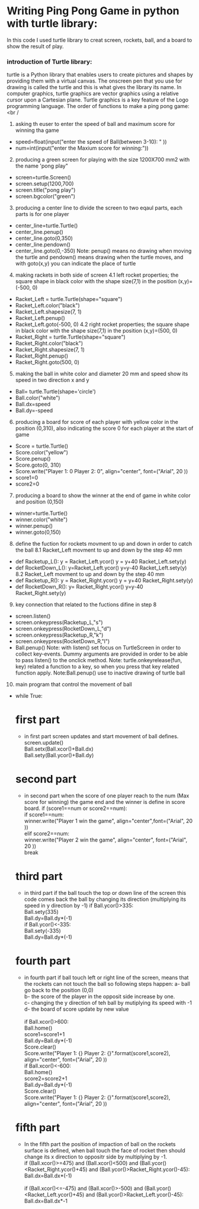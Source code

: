 # Writing Ping Pong Game in python with turtle library:
In this code I used turtle library to creat screen, rockets, ball, and a board to show the result of play.

### introduction of Turtle library:
turtle is a Python library that enables users to create pictures and shapes by providing them with a virtual canvas. The onscreen pen that you use for drawing is called the turtle and this is what gives the library its name. In computer graphics, turtle graphics are vector graphics using a relative cursor upon a Cartesian plane. Turtle graphics is a key feature of the Logo programming language. 
The order of functions to make a ping pong game:<br /
1. asking th euser to enter the speed of ball and maximum score for winning tha game
* speed=float(input("enter the speed of Ball(between 3-10): " ))
* num=int(input("enter the Maxium score for winning:"))<br />
2. producing a green screen for playing with the size 1200X700 mm2 with the name 'pong play"
* screen=turtle.Screen()
* screen.setup(1200,700)
* screen.title("pong play")
* screen.bgcolor("green")<br />
3. producing a center line to divide the screen to two eqaul parts, each parts is for one player
* center_line=turtle.Turtle()
* center_line.penup()
* center_line.goto(0,350)
* center_line.pendown()
* center_line.goto(0,-350)
Note: penup() means no drawing when moving the turtle and pendown() means drawing when the turtle moves, and with goto(x,y) you can indicate the place of turtle <br />
4. making rackets in both side of screen
4.1 left rocket properties; the square shape in black color with the shape size(7,1) in the position (x,y)=(-500, 0)
* Racket_Left = turtle.Turtle(shape="square")
* Racket_Left.color("black")
* Racket_Left.shapesize(7, 1)
* Racket_Left.penup()
* Racket_Left.goto(-500, 0)
4.2 right rocket properties; the square shape in black color with the shape size(7,1) in the position (x,y)=(500, 0)
* Racket_Right = turtle.Turtle(shape="square")
* Racket_Right.color("black")
* Racket_Right.shapesize(7, 1)
* Racket_Right.penup()
* Racket_Right.goto(500, 0)<br />
5. making the ball in white color and diameter 20 mm and speed show its speed in two direction x and y
* Ball= turtle.Turtle(shape='circle')
* Ball.color("white")
* Ball.dx=speed
* Ball.dy=-speed
6. producing a board for score of each player with yellow color in the position (0,310), also indicating the score 0 for each player at the start of game
* Score = turtle.Turtle()
* Score.color("yellow")
* Score.penup()
* Score.goto(0, 310)
* Score.write("Player 1: 0   Player 2: 0", align="center", font=("Arial", 20 ))
* score1=0
* score2=0 <br />
7. producing a board to show the winner at the end of game in white color and position (0,150)
* winner=turtle.Turtle()
* winner.color("white")
* winner.penup()
* winner.goto(0,150)
8. define the fuction for rockets movment to up and down in order to catch the ball
8.1 Racket_Left movment to up and down by the step 40 mm
* def Racketup_L():
    y = Racket_Left.ycor()
    y = y+40
    Racket_Left.sety(y)
* def RocketDown_L():
    y=Racket_Left.ycor()
    y=y-40
    Racket_Left.sety(y)
8.2 Racket_Left movment to up and down by the step 40 mm
* def Racketup_R():
    y = Racket_Right.ycor()
    y = y+40
    Racket_Right.sety(y)
* def RocketDown_R():
    y= Racket_Right.ycor()
    y=y-40
    Racket_Right.sety(y)
9. key connection that related to the fuctions difine in step 8
* screen.listen()
* screen.onkeypress(Racketup_L,"s")
* screen.onkeypress(RocketDown_L,"d")
* screen.onkeypress(Racketup_R,"k")
* screen.onkeypress(RocketDown_R,"l")
* Ball.penup()
Note: with listen() set focus on TurtleScreen in order to collect key-events. Dummy arguments are provided in order to be able to pass listen() to the onclick method.
Note: turtle.onkeyrelease(fun, key) related a function to a key, so when you press that key related function apply.
Note:Ball.penup() use to inactive drawing of turtle ball
10. main program that control the movement of ball 
* while True:<br />

    # first part
    * in first part screen updates and start movement of ball defines.
    screen.update()<br />
    Ball.setx(Ball.xcor()+Ball.dx)<br />
    Ball.sety(Ball.ycor()+Ball.dy)<br />

    # second part
    * in second part when the score of one player reach to the num (Max score for winning) the game end and the winner is define in score board.
    if (score1==num or score2==num):<br />
        if score1==num:<br />
            winner.write("Player 1 win the game", align="center",font=("Arial", 20 ))<br />
         elif score2==num:<br />
            winner.write("Player 2 win the game", align="center", font=("Arial", 20 ))<br />
        break<br />
    
    # third part
    * in third part if the ball touch the top or down line of the screen this code comes back the ball by changing its direction (multiplying its speed in y direction by -1)
    if Ball.ycor()>335:<br />
        Ball.sety(335)<br />
        Ball.dy=Ball.dy*(-1)<br />
    if Ball.ycor()<-335:<br />
        Ball.sety(-335)<br />
        Ball.dy=Ball.dy*(-1)<br />
        
    # fourth part
    * in fourth part if ball touch left or right line of the screen, means that the rockets can not touch the ball so following steps happen:
   a- ball go back to the position (0,0)<br />
   b- the score of the player in the opposit side increase by one.<br />
   c- changing the y direction of teh ball by mutiplying its speed with -1 <br />
   d- the board of score update by new value<br /><br />
    if Ball.xcor()>600:<br />
        Ball.home()<br />
        score1=score1+1<br />
        Ball.dy=Ball.dy*(-1)<br />
        Score.clear()<br />
        Score.write("Player 1: {}   Player 2: {}".format(score1,score2), align="center", font=("Arial", 20 ))<br />
    if Ball.xcor()<-600:<br />
        Ball.home()<br />
        score2=score2+1<br />
        Ball.dy=Ball.dy*(-1)<br />
        Score.clear()<br />
        Score.write("Player 1: {}   Player 2: {}".format(score1,score2), align="center", font=("Arial", 20 ))<br />
    # fifth part
    * In the fifth part the position of impaction of ball on the rockets surface is defined, when ball touch the face of rocket then should change its x direction to oppositr side by multiplying by -1.<br />
    if (Ball.xcor()>=475) and (Ball.xcor()<500) and (Ball.ycor()<Racket_Right.ycor()+45) and (Ball.ycor()>Racket_Right.ycor()-45):<br />
        Ball.dx=Ball.dx*(-1)<br />          
    if (Ball.xcor()<=-475) and (Ball.xcor()>-500) and (Ball.ycor()<Racket_Left.ycor()+45) and (Ball.ycor()>Racket_Left.ycor()-45):<br />
        Ball.dx=Ball.dx*-1<br />
    
   
  
